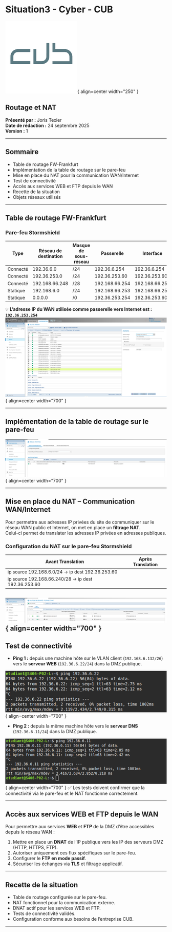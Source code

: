 # Situation3 - Cyber - CUB
![logo cub0](../../media/83.png){ align=center width="250" }

## Routage et NAT  

**Présenté par :** Joris Texier  
**Date de rédaction :** 24 septembre 2025  
**Version :** 1  

---

## Sommaire

- Table de routage FW-Frankfurt  
- Implémentation de la table de routage sur le pare-feu  
- Mise en place du NAT pour la communication WAN/Internet  
- Test de connectivité  
- Accès aux services WEB et FTP depuis le WAN  
- Recette de la situation  
- Objets réseaux utilisés  

---

## Table de routage FW-Frankfurt  

### Pare-feu Stormshield  

| Type | Réseau de destination | Masque de sous-réseau | Passerelle | Interface |
|------|------------------------|------------------------|-------------|------------|
| Connecté | 192.36.6.0 | /24 | 192.36.6.254 | 192.36.6.254 |
| Connecté | 192.36.253.0 | /24 | 192.36.253.60 | 192.36.253.60 |
| Connecté | 192.168.66.248 | /28 | 192.168.66.254 | 192.168.66.254 |
| Statique | 192.168.6.0 | /24 | 192.168.66.253 | 192.168.66.254 |
| Statique | 0.0.0.0 | /0 | 192.36.253.254 | 192.36.253.60 |

💡 **L’adresse IP du WAN utilisée comme passerelle vers Internet est : `192.36.253.254`**
![logo cub0](../../media/84.png){ align=center width="700" }

---

## Implémentation de la table de routage sur le pare-feu  

![logo cub0](../../media/85.png){ align=center width="700" }

---

## Mise en place du NAT – Communication WAN/Internet  

Pour permettre aux adresses IP privées du site de communiquer sur le réseau WAN public et Internet, on met en place un **filtrage NAT**.  
Celui-ci permet de translater les adresses IP privées en adresses publiques.

### Configuration du NAT sur le pare-feu Stormshield  

| Avant Translation | Après Translation |
|-------------------|-------------------|
| ip source 192.168.6.0/24 → ip dest 192.36.253.60 |
| ip source 192.168.66.240/28 → ip dest 192.36.253.60 |

![logo cub0](../../media/86.png){ align=center width="700" }
---

## Test de connectivité  

- **Ping 1 :** depuis une machine hôte sur le VLAN client (`192.168.6.132/26`) vers le **serveur WEB** (`192.36.6.22/24`) dans la DMZ publique.  

![logo cub0](../../media/87.png){ align=center width="700" }

- **Ping 2 :** depuis la même machine hôte vers le **serveur DNS** (`192.36.6.11/24`) dans la DMZ publique.
  
![logo cub0](../../media/88.png){ align=center width="700" }
✅ Les tests doivent confirmer que la connectivité via le pare-feu et le NAT fonctionne correctement.

---

## Accès aux services WEB et FTP depuis le WAN  

Pour permettre aux services **WEB** et **FTP** de la DMZ d’être accessibles depuis le réseau WAN :

1. Mettre en place un **DNAT** de l’IP publique vers les IP des serveurs DMZ (HTTP, HTTPS, FTP).  
2. Autoriser uniquement ces flux spécifiques sur le pare-feu.  
3. Configurer le **FTP en mode passif**.  
4. Sécuriser les échanges via **TLS** et filtrage applicatif.

---

## Recette de la situation  

- Table de routage configurée sur le pare-feu.  
- NAT fonctionnel pour la communication externe.  
- DNAT actif pour les services WEB et FTP.  
- Tests de connectivité validés.  
- Configuration conforme aux besoins de l’entreprise CUB.  

---


